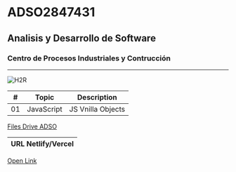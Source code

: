 #  ADSO2847431 
## Analisis y Desarrollo de Software
### Centro de Procesos Industriales y Contrucción 

---

![H2R](https://tinyurl.com/7mfsurnh)

| # | Topic      | Description       |
|---|---         |---                |
|01 | JavaScript | JS Vnilla Objects |

[Files Drive ADSO](https://tinyurl.com/4657t2vw)

URL Netlify/Vercel|
|--- |
[Open Link](https://pineda2847431.netlify.app/)